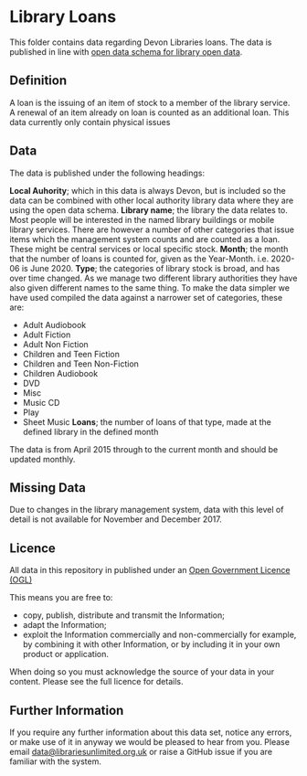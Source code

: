 # Library Loans
This folder contains data regarding Devon Libraries loans. The data is published in line with [open data schema for library open data](https://schema.librarydata.uk/loans).

## Definition
A loan is the issuing of an item of stock to a member of the library service. A renewal of an item already on loan is counted as an additional loan. This data currently only contain physical issues

## Data
The data is published under the following headings:

**Local Auhority**; which in this data is always Devon, but is included so the data can be combined with other local authority library data where they are using the open data schema.
**Library name**; the library the data relates to. Most people will be interested in the named library buildings or mobile library services. There are however a number of other categories that issue items which the management system counts and are counted as a loan. These might be central services or local specific stock.
**Month**; the month that the number of loans is counted for, given as the Year-Month. i.e. 2020-06 is June 2020.
**Type**; the categories of library stock is broad, and has over time changed. As we manage two different library authorities they have also given different names to the same thing. To make the data simpler we have used compiled the data against a narrower set of categories, these are:
- Adult Audiobook
- Adult Fiction
- Adult Non Fiction
- Children and Teen Fiction
- Children and Teen Non-Fiction
- Children Audiobook
- DVD
- Misc
- Music CD
- Play
- Sheet Music
**Loans**; the number of loans of that type, made at the defined library in the defined month

The data is from April 2015 through to the current month and should be updated monthly.

## Missing Data
Due to changes in the library management system, data with this level of detail is not available for November and December 2017.

## Licence
All data in this repository in published under an [Open Government Licence (OGL)](http://www.nationalarchives.gov.uk/doc/open-government-licence/version/3/)

This means you are free to:

- copy, publish, distribute and transmit the Information;
- adapt the Information;
- exploit the Information commercially and non-commercially for example, by combining it with other Information, or by including it in your own product or application.

When doing so you must acknowledge the source of your data in your content. Please see the full licence for details.

## Further Information
If you require any further information about this data set, notice any errors, or make use of it in anyway we would be pleased to hear from you. Please email data@librariesunlimited.org.uk or raise a GitHub issue if you are familiar with the system.
